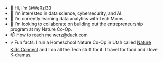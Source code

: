 - 👋 Hi, I’m @WeRzl33
- 👀 I’m interested in data science, cybersecurity, and AI.
- 🌱 I’m currently learning data analytics with Tech Moms.
- 💞️ I’m looking to collaborate on building out the entrepreneurship program at my Nature Co-Op.
- 📫 How to reach me werz@duck.com
- ⚡ Fun facts: I run a Homeschool Nature Co-Op in Utah called [Nature Kids Connect](https://naturekidsconnect.com/) and I do all the Tech stuff for it. I travel for food and I love K-dramas.
